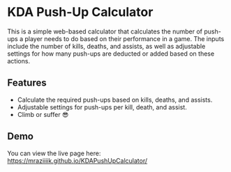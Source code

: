 # KDA Push-Up Calculator

This is a simple web-based calculator that calculates the number of push-ups a player needs to do based on their performance in a game. The inputs include the number of kills, deaths, and assists, as well as adjustable settings for how many push-ups are deducted or added based on these actions.

## Features
- Calculate the required push-ups based on kills, deaths, and assists.
- Adjustable settings for push-ups per kill, death, and assist.
- Climb or suffer 😎

## Demo

You can view the live page here: https://mraziiiik.github.io/KDAPushUpCalculator/
